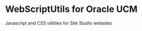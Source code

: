 WebScriptUtils for Oracle UCM
=============================

Javascript and CSS utilities for Site Studio websites